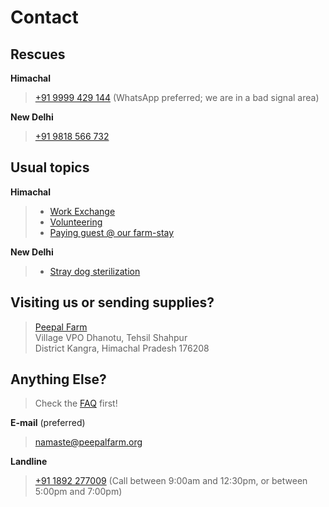 <!--
Title: Contact us
Scripts: 
- /javascripts/fb.js

Javascript: fbq('track', 'ViewContent');
-->

Contact
==========

Rescues
--------

**Himachal**  
	
> [+91 9999 429 144](tel:0919999429144) (WhatsApp preferred; we are in a bad signal area)

**New Delhi**

> [+91 9818 566 732](tel:0919818566732)

Usual topics
--------

**Himachal**  

> * [Work Exchange](/?p=workexchange)
> * [Volunteering](/?p=volunteer)
> * [Paying guest @ our farm-stay](/?p=farmstay)

**New Delhi**

> * [Stray dog sterilization](/?p=abc)

 
Visiting us or sending supplies?
----------

> [Peepal Farm](/?p=directions)  
> Village VPO Dhanotu, Tehsil Shahpur  
> District Kangra, Himachal Pradesh 176208


Anything Else? 
----------
> Check the [FAQ](/?p=faq) first!

**E-mail**  (preferred)

> [namaste@peepalfarm.org](mailto:namaste@peepalfarm.org)

**Landline**  
	
> [+91 1892 277009](tel:0911892277009) (Call between 9:00am and 12:30pm, or between 5:00pm and 7:00pm)


	
<!-- 
**Facebook**

> <div class="fb-page" data-href="https://www.facebook.com/badmashpeepal/" data-tabs="messages" data-width="400" data-height="400" data-small-header="true" data-adapt-container-width="true" data-hide-cover="true" data-show-facepile="true"><div class="fb-xfbml-parse-ignore"><blockquote cite="https://www.facebook.com/badmashpeepal/"><a href="https://www.facebook.com/badmashpeepal/">Badmash Peepal</a></blockquote></div></div>



- /javascripts/twitter.js
- 
**Twitter**

> <a class="twitter-timeline" data-dnt="true" href="https://twitter.com/BadmashPeepal" data-widget-id="687524108473520128">Tweets by @BadmashPeepal</a>


- //static.medium.com/embed.js

**Medium**

> <a class="m-profile" href="https://medium.com/@badmashpeepal">Badmash Peepal</a>
-->

